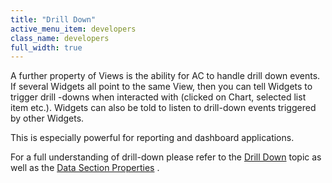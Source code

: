 ```yaml
---
title: "Drill Down"
active_menu_item: developers
class_name: developers
full_width: true
---
```



A further property of Views is the ability for AC to handle drill down events. If several Widgets all point to the same View, then you can tell Widgets to trigger drill -downs when interacted with (clicked on Chart, selected list item etc.). Widgets can also be told to listen to drill-down events triggered by other Widgets.

This is especially powerful for reporting and dashboard applications.

For a full understanding of drill-down please refer to the [Drill Down](/developers/user-guide/product-guide/advanced-features/data-integration-reporting-dashboards/drilling-down) topic as well as the [Data Section Properties](/developers/user-guide/product-guide/advanced-features/data-integration-reporting-dashboards/data-section-properties/) .


